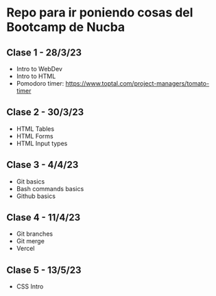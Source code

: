 # Repo para ir poniendo cosas del Bootcamp de Nucba

## Clase 1 - 28/3/23
* Intro to WebDev
* Intro to HTML
* Pomodoro timer: https://www.toptal.com/project-managers/tomato-timer

## Clase 2 - 30/3/23
* HTML Tables
* HTML Forms
* HTML Input types

## Clase 3 - 4/4/23
* Git basics
* Bash commands basics
* Github basics

## Clase 4 - 11/4/23
* Git branches
* Git merge
* Vercel

## Clase 5 - 13/5/23
* CSS Intro
